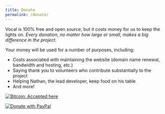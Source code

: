 ```yaml
---
title: Donate
permalink: /donate/
---
```


Vocal is 100% free and open source, but it costs money for us to keep the lights on. *Every donation, no matter how large or small, makes a big difference in the project.*

Your money will be used for a number of purposes, including:

* Costs associated with maintaining the website (domain name renewal, bandwidth and hosting, etc.)
* Saying thank you to volunteers who contribute substantially to the project
* Helping Nathan, the lead developer, keep food on his table
* And more!

[![Bitcoin: Accepted here](http://nathandyer.files.wordpress.com/2014/02/bitcoin.png?w=150)](https://www.coinbase.com/nathandyer)

[![Donate with PayPal](https://www.paypal.com/en_US/i/btn/btn_donateCC_LG.gif)](https://www.paypal.com/cgi-bin/webscr?cmd=_donations&amp;business=ACPGM3FQG589S&amp;lc=US&amp;currency_code=USD&amp;bn=PP%2dDonationsBF%3abtn_donateCC_LG%2egif%3aNonHosted)